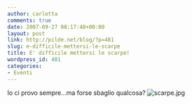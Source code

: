 ```yaml
---
author: carlotta
comments: true
date: 2007-09-27 08:17:48+00:00
layout: post
link: http://pilde.net/blog/?p=481
slug: e-difficile-mettersi-le-scarpe
title: E' difficile mettersi le scarpe!
wordpress_id: 481
categories:
- Eventi
---
```


Io ci provo sempre...ma forse sbaglio qualcosa?
![scarpe.jpg](http://pilde.net/blog/wp-content/uploads/2007/09/scarpe.jpg)




